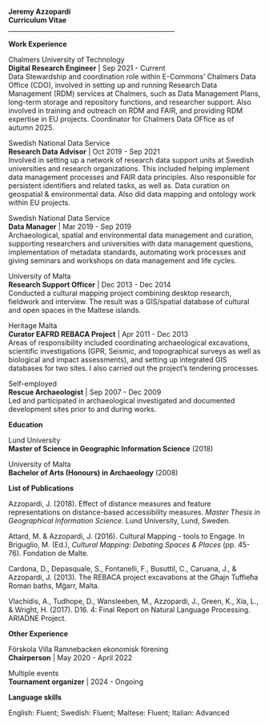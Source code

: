   
**Jeremy Azzopardi**  
**Curriculum Vitae**  
\_\_\_\_\_\_\_\_\_\_\_\_\_\_\_\_\_\_\_\_\_\_\_\_\_\_\_\_\_\_\_\_\_\_\_\_\_\_\_\_\_\_\_\_\_\_\_\_\_\_\_\_

**Work Experience**

Chalmers University of Technology  
**Digital Research Engineer** | Sep 2021 \- Current  
Data Stewardship and coordination role within E-Commons’ Chalmers Data Office (CDO), involved in setting up and running Research Data Management (RDM) services at Chalmers, such as Data Management Plans, long-term storage and repository functions, and researcher support. Also involved in training and outreach on RDM and FAIR, and providing RDM expertise in EU projects. Coordinator for Chalmers Data OFfice as of autumn 2025.

Swedish National Data Service  
**Research Data Advisor** | Oct 2019 \- Sep 2021  
Involved in setting up a network of research data support units at Swedish universities and research organizations. This included helping implement data management processes and FAIR data principles. Also responsible for persistent identifiers and related tasks, as well as. Data curation on geospatial & environmental data. Also did data mapping and ontology work within EU projects.

Swedish National Data Service  
**Data Manager** | Mar 2019 \- Sep 2019  
Archaeological, spatial and environmental data management and curation, supporting researchers and universities with data management questions, implementation of metadata standards, automating work processes and giving seminars and workshops on data management and life cycles.

University of Malta  
**Research Support Officer** | Dec 2013 \- Dec 2014  
Conducted a cultural mapping project combining desktop research, fieldwork and interview. The result was a GIS/spatial database of cultural and open spaces in the Maltese islands.

Heritage Malta  
**Curator EAFRD REBACA Project** | Apr 2011 \- Dec 2013  
Areas of responsibility included coordinating archaeological excavations, scientific investigations (GPR, Seismic, and topographical surveys as well as biological and impact assessments), and setting up integrated GIS databases for two sites. I also carried out the project’s tendering processes.

Self-employed  
**Rescue Archaeologist** | Sep 2007 \- Dec 2009  
Led and participated in archaeological investigated and documented development sites prior to and during works.

**Education**

Lund University  
**Master of Science in Geographic Information Science** (2018)

University of Malta  
**Bachelor of Arts (Honours) in Archaeology**  (2008)

**List of Publications**

Azzopardi, J. (2018). Effect of distance measures and feature representations on distance-based accessibility measures. *Master Thesis in Geographical Information Science*. Lund University, Lund, Sweden.

Attard, M. & Azzopardi, J. (2016). Cultural Mapping \- tools to Engage. In Briguglio, M. (Ed.),  *Cultural Mapping:  Debating Spaces & Places* (pp. 45-76). Fondation de Malte.  

Cardona, D., Depasquale, S., Fontanelli, F., Busuttil, C., Caruana, J., & Azzopardi, J. (2013). The REBACA project excavations at the Għajn Tuffieħa Roman baths, Mġarr, Malta.

Vlachidis, A., Tudhope, D., Wansleeben, M., Azzopardi, J., Green, K., Xia, L., & Wright, H. (2017). D16. 4: Final Report on Natural Language Processing. ARIADNE Project.

**Other Experience**

Förskola Villa Ramnebacken ekonomisk förening  
**Chairperson** | May 2020 \- April 2022

Multiple events  
**Tournament organizer** | 2024 \- Ongoing

**Language skills**

English: Fluent; Swedish: Fluent; Maltese: Fluent; Italian: Advanced


